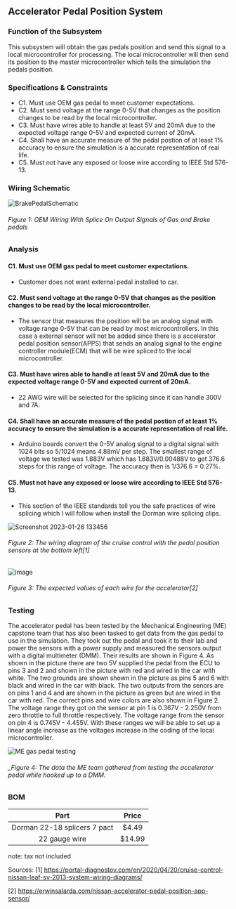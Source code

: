 Accelerator Pedal Position System
--------------------------------------
### Function of the Subsystem
This subsystem will obtain the gas pedals position and send this signal to a local microcontroller for processing. The local microcontroller will then send its position to the master microcontroller which tells the simulation the pedals position. 

### Specifications & Constraints
- C1. Must use OEM gas pedal to meet customer expectations.
- C2. Must send voltage at the range 0-5V that changes as the position changes to be read by the local microcontroller.
- C3. Must have wires able to handle at least 5V and 20mA due to the expected voltage range 0-5V and expected current of 20mA.
- C4. Shall have an accurate measure of the pedal postion of at least 1% accuracy to ensure the simulation is a accurate representation of real life. 
- C5. Must not have any exposed or loose wire according to IEEE Std 576-13.  

### Wiring Schematic

![BrakePedalSchematic](https://user-images.githubusercontent.com/117474294/217087668-75f8f196-f3cc-4efa-ba06-ad668866a8ed.png)

###### _Figure 1: OEM Wiring With Splice On Output Signals of Gas and Brake pedals_

### Analysis
#### C1. Must use OEM gas pedal to meet customer expectations.
- Customer does not want external pedal installed to car.
#### C2. Must send voltage at the range 0-5V that changes as the position changes to be read by the local microcontroller.
- The sensor that measures the position will be an analog signal with voltage range 0-5V that can be read by most microcontrollers. In this case a external sensor will not be added since there is a accelerator pedal position sensor(APPS) that sends an analog signal to the engine controller module(ECM) that will be wire spliced to the local microcontroller.
#### C3. Must have wires able to handle at least 5V and 20mA due to the expected voltage range 0-5V and expected current of 20mA.
- 22 AWG wire will be selected for the splicing since it can handle 300V and 7A.
#### C4. Shall have an accurate measure of the pedal postion of at least 1% accuracy to ensure the simulation is a accurate representation of real life.
- Arduino boards convert the 0-5V analog signal to a digital signal with 1024 bits so 5/1024 means 4.88mV per step.  The smallest range of voltage we tested was 1.883V which has 1.883V/0.00488V to get 376.6 steps for this range of voltage. The accuracy then is 1/376.6 = 0.27%.
#### C5. Must not have any exposed or loose wire according to IEEE Std 576-13. 
- This section of the IEEE standards tell you the safe practices of wire splicing which I will follow when install the Dorman wire splicing clips.

![Screenshot 2023-01-26 133456](https://user-images.githubusercontent.com/117474294/214932846-6c566b33-5910-436a-a5ec-db32af85b6cc.png)

###### _Figure 2: The wiring diagram of the cruise control with the pedal position sensors at the bottom left[1]_

![image](https://user-images.githubusercontent.com/117474294/203162462-ea3d0025-a9c0-4b51-aa64-806d46f55e12.png)

###### _Figure 3: The expected values of each wire for the accelerator[2]_

### Testing 
The accelerator pedal has been tested by the Mechanical Engineering (ME) capstone team that has also been tasked to get data from the gas pedal to use in the simulation. They took out the pedal and took it to their lab and power the sensors with a power supply and measured the sensors output with a digital multimeter (DMM). Their results are shown in Figure 4. As shown in the picture there are two 5V supplied the pedal from the ECU to pins 3 and 2 and shown in the picture with red and wired in the car with white. The two grounds are shown shown in the picture as pins 5 and 6 with black and wired in the car with black. The two outputs from the senors are on pins 1 and 4 and are shown in the picture as green but are wired in the car with red. The correct pins and wire colors are also shown in Figure 2. The voltage range they got on the sensor at pin 1 is 0.367V - 2.250V from zero throttle to full throttle respectively. The voltage range from the sensor on pin 4 is 0.745V - 4.455V. With these ranges we will be able to set up a linear angle increase as the voltages increase in the coding of the local microcontroller. 

![ME gas pedal testing](https://user-images.githubusercontent.com/117474294/214936308-1026864d-be34-44cc-a997-a05aa78649e8.png)

###### _Figure 4: The data the ME team gathered from testing the accelerator pedal while hooked up to a DMM.

### BOM

| Part                         | Price    |
|:----------------------------:|:--------:|
| Dorman 22-18 splicers 7 pact | $4.49    |
| 22 gauge wire                | $14.99   |

note: tax not included


Sources:
[1] https://portal-diagnostov.com/en/2020/04/20/cruise-control-nissan-leaf-sv-2013-system-wiring-diagrams/

[2] https://erwinsalarda.com/nissan-accelerator-pedal-position-app-sensor/
